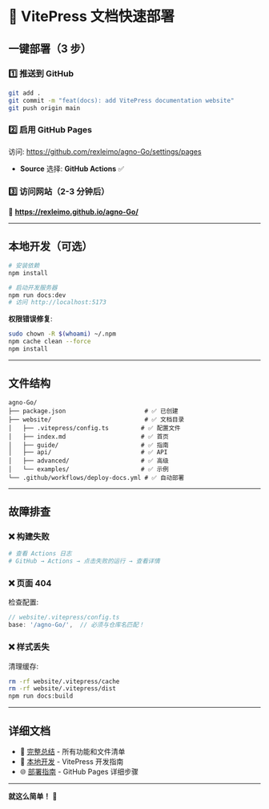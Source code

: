 # 🚀 VitePress 文档快速部署

## 一键部署（3 步）

### 1️⃣ 推送到 GitHub

```bash
git add .
git commit -m "feat(docs): add VitePress documentation website"
git push origin main
```

### 2️⃣ 启用 GitHub Pages

访问: https://github.com/rexleimo/agno-Go/settings/pages

- **Source** 选择: **GitHub Actions** ✅

### 3️⃣ 访问网站（2-3 分钟后）

🎉 **https://rexleimo.github.io/agno-Go/**

---

## 本地开发（可选）

```bash
# 安装依赖
npm install

# 启动开发服务器
npm run docs:dev
# 访问 http://localhost:5173
```

**权限错误修复**:
```bash
sudo chown -R $(whoami) ~/.npm
npm cache clean --force
npm install
```

---

## 文件结构

```
agno-Go/
├── package.json                      # ✅ 已创建
├── website/                          # ✅ 文档目录
│   ├── .vitepress/config.ts         # ✅ 配置文件
│   ├── index.md                     # ✅ 首页
│   ├── guide/                       # ✅ 指南
│   ├── api/                         # ✅ API
│   ├── advanced/                    # ✅ 高级
│   └── examples/                    # ✅ 示例
└── .github/workflows/deploy-docs.yml # ✅ 自动部署
```

---

## 故障排查

### ❌ 构建失败

```bash
# 查看 Actions 日志
# GitHub → Actions → 点击失败的运行 → 查看详情
```

### ❌ 页面 404

检查配置:
```ts
// website/.vitepress/config.ts
base: '/agno-Go/',  // 必须与仓库名匹配！
```

### ❌ 样式丢失

清理缓存:
```bash
rm -rf website/.vitepress/cache
rm -rf website/.vitepress/dist
npm run docs:build
```

---

## 详细文档

- 📖 [完整总结](VITEPRESS_SUMMARY.md) - 所有功能和文件清单
- 🔧 [本地开发](DOCS_SETUP.md) - VitePress 开发指南
- 🌐 [部署指南](GITHUB_PAGES_SETUP.md) - GitHub Pages 详细步骤

---

**就这么简单！** 🎉
